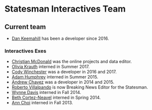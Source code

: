 Statesman Interactives Team
============================

## Current team

* [Dan Keemahill](https://github.com/dankeemahill) has been a developer since 2016.

### Interactives Exes
* [Christian McDonald](https://github.com/critmcdonald) was the online projects and data editor.
* [Olivia Krauth](https://twitter.com/oliviakrauth) interned in Summer 2017.
* [Cody Winchester](https://github.com/cjwinchester) was a developer in 2016 and 2017.
* [Adam Humphrey](https://github.com/AdamHumphrey) interned in Summer 2015.
* [Andrew Chavez](https://github.com/achavez) was a developer in 2014 and 2015.
* [Roberto Villalpando](https://twitter.com/daddyrobot) is now Breaking News Editor for the Statesman.
* [Wynne Davis](https://twitter.com/wynneellyn) interned in Fall 2014.
* [Beth Cortez-Neavel](https://twitter.com/ecortez_neavel) interned in Spring 2014.
* [Ann Choi](https://twitter.com/annjychoi) interned in Fall 2013.
